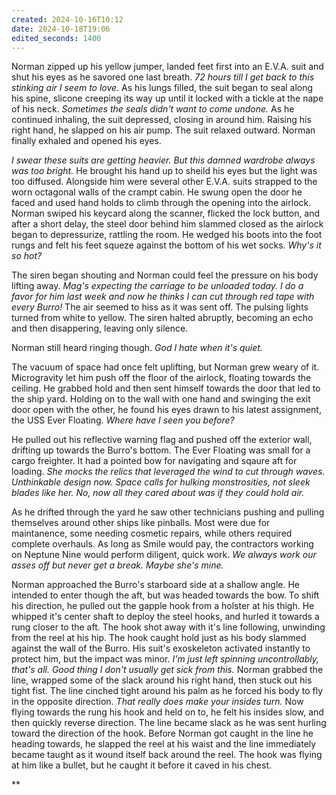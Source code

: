 ```yaml
---
created: 2024-10-16T10:12
date: 2024-10-18T19:06
edited_seconds: 1400
---
```


Norman zipped up his yellow jumper, landed feet first into an E.V.A. suit and shut his eyes as he savored one last breath. *72 hours till I get back to this stinking air I seem to love.* As his lungs filled, the suit began to seal along his spine, slicone creeping its way up until it locked with a tickle at the nape of his neck. *Sometimes the seals didn't want to come undone.* As he continued inhaling, the suit depressed, closing in around him. Raising his right hand, he slapped on his air pump. The suit relaxed outward. Norman finally exhaled and opened his eyes.

*I swear these suits are getting heavier. But this damned wardrobe always was too bright.* He brought his hand up to sheild his eyes but the light was too diffused. Alongside him were several other E.V.A. suits strapped to the worn octagonal walls of the crampt cabin. He swung open the door he faced and used hand holds to climb through the opening into the airlock. Norman swiped his keycard along the scanner, flicked the lock button, and after a short delay, the steel door behind him slammed closed as the airlock began to depressurize, rattling the room. He wedged his boots into the foot rungs and felt his feet squeze against the bottom of his wet socks. *Why's it so hot?*

The siren began shouting and Norman could feel the pressure on his body lifting away. *Mag's expecting the carriage to be unloaded today. I do a favor for him last week and now he thinks I can cut through red tape with every Burro!* The air seemed to hiss as it was sent off. The pulsing lights turned from white to yellow. The siren halted abruptly, becoming an echo and then disappering, leaving only silence.

Norman still heard ringing though. *God I hate when it's quiet.*

The vacuum of space had once felt uplifting, but Norman grew weary of it. Microgravity let him push off the floor of the airlock, floating towards the ceiling. He grabbed hold and then sent himself towards the door that led to the ship yard. Holding on to the wall with one hand and swinging the exit door open with the other, he found his eyes drawn to his latest assignment, the USS Ever Floating. *Where have I seen you before?* 

He pulled out his reflective warning flag and pushed off the exterior wall, drifting up towards the Burro's bottom. The Ever Floating was small for a cargo freighter. It had a pointed bow for navigating and sqaure aft for loading. *She mocks the relics that leveraged the wind to cut through waves. Unthinkable design now. Space calls for hulking monstrosities, not sleek blades like her. No, now all they cared about was if they could hold air.*

As he drifted through the yard he saw other technicians pushing and pulling themselves around other ships like pinballs. Most were due for maintanence, some needing cosmetic repairs, while others required complete overhauls. As long as Smile would pay, the contractors working on Neptune Nine would perform diligent, quick work. *We always work our asses off but never get a break. Maybe she's mine.*
 
Norman approached the Burro's starboard side at a shallow angle. He intended to enter though the aft, but was headed towards the bow. To shift his direction, he pulled out the gapple hook from a holster at his thigh. He whipped it's center shaft to deploy the steel hooks, and hurled it towards a rung closer to the aft. The hook shot away with it's line following, unwinding from the reel at his hip. The hook caught hold just as his body slammed against the wall of the Burro. His suit's exoskeleton activated instantly to protect him, but the impact was minor. *I'm just left spinning uncontrollably, that's all. Good thing I don't usually get sick from this.* Norman grabbed the line, wrapped some of the slack around his right hand, then stuck out his tight fist. The line cinched tight around his palm as he forced his body to fly in the opposite direction. *That really does make your insides turn.* Now flying towards the rung his hook and held on to, he felt his insides slow, and then quickly reverse direction. The line became slack as he was sent hurling toward the direction of the hook. Before Norman got caught in the line he heading towards, he slapped the reel at his waist and the line immediately became taught as it wound itself back around the reel. The hook was flying at him like a bullet, but he caught it before it caved in his chest.

**
